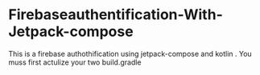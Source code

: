 # Firebaseauthentification-With-Jetpack-compose
This is a firebase authothification using jetpack-compose and kotlin . You muss first actulize your two build.gradle
